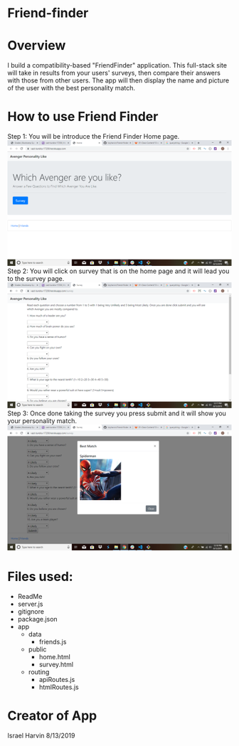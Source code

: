 # Friend-finder

# Overview
I build a compatibility-based "FriendFinder" application. This full-stack site will take in results from your users' surveys, then compare their answers with those from other users. The app will then display the name and picture of the user with the best personality match.

# How to use Friend Finder
Step 1: You will be introduce the Friend Finder Home page.<br>
![Friend Finder](./pictures/friendfinder.png)<br>
Step 2: You will click on survey that is on the home page and it will lead you to the survey page.<br>
![Survey](./pictures/friendfinder_survey.png)<br>
Step 3: Once done taking the survey you press submit and it will show you your personality match.<br>
![Match](./pictures/friendfinder_match.png)

# Files used:
- ReadMe
- server.js
- gitignore
- package.json
- app
  - data
    - friends.js
  - public
    - home.html
    - survey.html
  - routing
    - apiRoutes.js
    - htmlRoutes.js

# Creator of App
Israel Harvin 8/13/2019